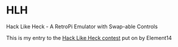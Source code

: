 # HLH
Hack Like Heck - A RetroPi Emulator with Swap-able Controls

This is my entry to the <a href="https://www.element14.com/community/docs/DOC-88919/l/hack-like-heck-andy-g">Hack Like Heck contest</a> put on by Element14 
